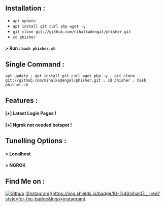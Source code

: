 ## Installation :

* `apt update`
* `apt install git curl php wget -y`
* `git clone git://github.com/nihalkadengal/phisher.git`
* `cd phisher`
#### > Run : `bash phisher.sh`

## Single Command :
```
apt update ; apt install git curl wget php -y ; git clone git://github.com/nihalkadengal/phisher.git ; cd phisher ; bash phisher.sh
```

## Features :
#### [+] Latest Login Pages !
#### [+] Ngrok not needed hotspot !

## Tunelling Options :
#### > Localhost
#### > NGROK 

## Find Me on :
[![Github](https://img.shields.io/badge/Github-nihalkadengal-green?style=for-the-badge&logo=github)](https://github.com/htr-tech)
[![Instagram](https://img.shields.io/badge/IG-%40nihal07._ -red?style=for-the-badge&logo=instagram)](https://www.instagram.com/nihal07._)
